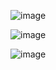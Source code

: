 
![image](https://github.com/user-attachments/assets/ef7e3cef-0ba6-4b1b-9c95-25671f664bc7)

![image](https://github.com/user-attachments/assets/7f5d1129-d954-47d3-a245-05c60c72396e)

![image](https://github.com/user-attachments/assets/8db286f6-9e9a-46d6-84d8-38cec9d30e81)
